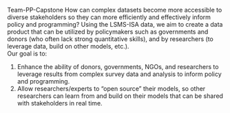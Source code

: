 Team-PP-Capstone
How can complex datasets become more accessible to diverse stakeholders so they can more efficiently and effectively inform policy and programming?  Using the LSMS-ISA data, we aim to create a data product that can be utilized by policymakers such as governments and donors (who often lack strong quantitative skills), and by researchers (to leverage data, build on other models, etc.).  
Our goal is to: 
1.	Enhance the ability of donors, governments, NGOs, and researchers to leverage results from complex survey data and analysis to inform policy and programming.
2.	Allow researchers/experts to “open source” their models, so other researchers can learn from and build on their models that can be shared with stakeholders in real time. 
